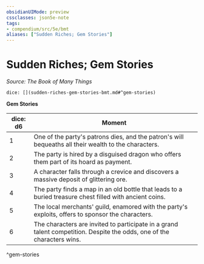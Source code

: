 ```yaml
---
obsidianUIMode: preview
cssclasses: json5e-note
tags:
- compendium/src/5e/bmt
aliases: ["Sudden Riches; Gem Stories"]
---
```

# Sudden Riches; Gem Stories
*Source: The Book of Many Things* 

`dice: [](sudden-riches-gem-stories-bmt.md#^gem-stories)`

**Gem Stories**

| dice: d6 | Moment |
|----------|--------|
| 1 | One of the party's patrons dies, and the patron's will bequeaths all their wealth to the characters. |
| 2 | The party is hired by a disguised dragon who offers them part of its hoard as payment. |
| 3 | A character falls through a crevice and discovers a massive deposit of glittering ore. |
| 4 | The party finds a map in an old bottle that leads to a buried treasure chest filled with ancient coins. |
| 5 | The local merchants' guild, enamored with the party's exploits, offers to sponsor the characters. |
| 6 | The characters are invited to participate in a grand talent competition. Despite the odds, one of the characters wins. |
^gem-stories